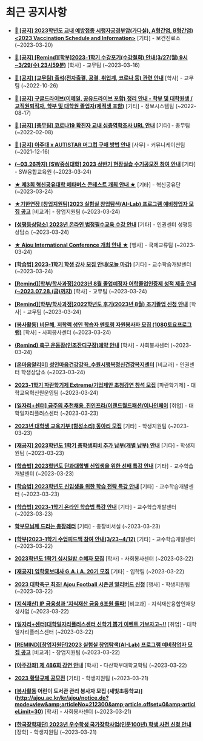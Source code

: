 # 최근 공지사항

* **[📌 [공지] 2023학년도 교내 예방접종 시행자궁경부암(가다실), A형간염, B형간염) &lt;2023 Vaccination Schedule and Information&gt;](http://ajou.ac.kr/kr/ajou/notice.do?mode=view&amp;articleNo=212238&amp;article.offset=0&amp;articleLimit=30)**
 [기타] - 보건진료소 (~2023-03-20)

* **[📌 [공지] [Remind][학부]2023-1학기 수강포기(수강철회) 안내(3/27(월) 9시~3/29(수) 23시59분)](http://ajou.ac.kr/kr/ajou/notice.do?mode=view&amp;articleNo=212105&amp;article.offset=0&amp;articleLimit=30)**
 [학사] - 교무팀 (~2023-03-16)

* **[📌 [공지] [교무팀] 출석(전자출결, 공결, 취업계, 코로나 등) 관련 안내](http://ajou.ac.kr/kr/ajou/notice.do?mode=view&amp;articleNo=205552&amp;article.offset=0&amp;articleLimit=30)**
 [학사] - 교무팀 (~2022-10-26)

* **[📌 [공지] 구글드라이브(이메일, 공유드라이브 포함) 정리 안내 - 학부 및 대학원생 / 교직원퇴직자, 학부 및 대학원 졸업자(제적생 포함)](http://ajou.ac.kr/kr/ajou/notice.do?mode=view&amp;articleNo=202858&amp;article.offset=0&amp;articleLimit=30)**
 [기타] - 정보시스템팀 (~2022-08-17)

* **[📌 [공지] [총무팀] 코로나19 확진자 교내 심층역학조사 URL 안내](http://ajou.ac.kr/kr/ajou/notice.do?mode=view&amp;articleNo=180493&amp;article.offset=0&amp;articleLimit=30)**
 [기타] - 총무팀 (~2022-02-08)

* **[📌 [공지] 아주대 x AUTISTAR 머그컵 구매 방법 안내](http://ajou.ac.kr/kr/ajou/notice.do?mode=view&amp;articleNo=147976&amp;article.offset=0&amp;articleLimit=30)**
 [사무] - 커뮤니케이션팀 (~2021-12-16)

* **[(~03.26까지) [SW중심대학] 2023 상반기 현장실습 수기공모전 참여 안내](http://ajou.ac.kr/kr/ajou/notice.do?mode=view&amp;articleNo=212582&amp;article.offset=0&amp;articleLimit=30)**
 [기타] - SW융합교육원 (~2023-03-24)

* **[★ 제3회 혁신공유대학 메타버스 콘테스트 개최 안내 ★](http://ajou.ac.kr/kr/ajou/notice.do?mode=view&amp;articleNo=212573&amp;article.offset=0&amp;articleLimit=30)**
 [기타] - 혁신공유단 (~2023-03-24)

* **[★기한연장 [창업지원팀]2023 실험실 창업탐색(AI-Lab) 프로그램 예비창업자 모집 공고](http://ajou.ac.kr/kr/ajou/notice.do?mode=view&amp;articleNo=212572&amp;article.offset=0&amp;articleLimit=30)**
 [비교과] - 창업지원팀 (~2023-03-24)

* **[[성평등상담소] 2023년 온라인 법정필수교육 수강 안내](http://ajou.ac.kr/kr/ajou/notice.do?mode=view&amp;articleNo=212477&amp;article.offset=0&amp;articleLimit=30)**
 [기타] - 인권센터 성평등상담소 (~2023-03-24)

* **[★ Ajou International Conference 개최 안내 ★](http://ajou.ac.kr/kr/ajou/notice.do?mode=view&amp;articleNo=212476&amp;article.offset=0&amp;articleLimit=30)**
 [행사] - 국제교류팀 (~2023-03-24)

* **[[학습법] 2023-1학기 학생 강사 모집 안내(오늘 마감)](http://ajou.ac.kr/kr/ajou/notice.do?mode=view&amp;articleNo=212472&amp;article.offset=0&amp;articleLimit=30)**
 [기타] - 교수학습개발센터 (~2023-03-24)

* **[[Remind][학부/학사과정]2023년 8월 졸업예정자 어학졸업인증제 성적 제출 안내(~2023.07.28.(금)까지)](http://ajou.ac.kr/kr/ajou/notice.do?mode=view&amp;articleNo=212470&amp;article.offset=0&amp;articleLimit=30)**
 [학사] - 교무팀 (~2023-03-24)

* **[[Remind][학부/학사과정]2022학년도 후기(2023년 8월) 조기졸업 신청 안내](http://ajou.ac.kr/kr/ajou/notice.do?mode=view&amp;articleNo=212469&amp;article.offset=0&amp;articleLimit=30)**
 [학사] - 교무팀 (~2023-03-24)

* **[[봉사활동] 비문해, 저학력 성인 학습자 멘토링 자원봉사자 모집 (1080토요프로그램)](http://ajou.ac.kr/kr/ajou/notice.do?mode=view&amp;articleNo=212466&amp;article.offset=0&amp;articleLimit=30)**
 [학사] - 사회봉사센터 (~2023-03-24)

* **[(Remind) 축구 운동장(인조잔디구장)예약 안내](http://ajou.ac.kr/kr/ajou/notice.do?mode=view&amp;articleNo=212463&amp;article.offset=0&amp;articleLimit=30)**
 [학사] - 사회봉사센터 (~2023-03-24)

* **[[온마음알리미] 성인마음건강강좌_수원시행복정신건강복지센터](http://ajou.ac.kr/kr/ajou/notice.do?mode=view&amp;articleNo=212461&amp;article.offset=0&amp;articleLimit=30)**
 [비교과] - 인권센터 학생상담소 (~2023-03-24)

* **[2023-1학기 파란학기제 Extreme/기업제안 초청강연 참석 모집](http://ajou.ac.kr/kr/ajou/notice.do?mode=view&amp;articleNo=212455&amp;article.offset=0&amp;articleLimit=30)**
 [파란학기제] - 대학교육혁신원운영팀 (~2023-03-24)

* **[[일자리+센터] 금주의 추천채용_진인프라/이랜드월드패션/이나인페이](http://ajou.ac.kr/kr/ajou/notice.do?mode=view&amp;articleNo=212447&amp;article.offset=0&amp;articleLimit=30)**
 [취업] - 대학일자리플러스센터 (~2023-03-23)

* **[2023년 대학생 교육기부 [함성소리] 동아리 모집](http://ajou.ac.kr/kr/ajou/notice.do?mode=view&amp;articleNo=212426&amp;article.offset=0&amp;articleLimit=30)**
 [기타] - 학생지원팀 (~2023-03-23)

* **[[재공지] 2023학년도 1학기 총학생회비 추가 납부(개별 납부) 안내](http://ajou.ac.kr/kr/ajou/notice.do?mode=view&amp;articleNo=212425&amp;article.offset=0&amp;articleLimit=30)**
 [기타] - 학생지원팀 (~2023-03-23)

* **[[학습법] 2023학년도 단과대학별 신입생을 위한 선배 특강 안내](http://ajou.ac.kr/kr/ajou/notice.do?mode=view&amp;articleNo=212412&amp;article.offset=0&amp;articleLimit=30)**
 [기타] - 교수학습개발센터 (~2023-03-23)

* **[[학습법] 2023학년도 신입생을 위한 학습 전략 특강 안내](http://ajou.ac.kr/kr/ajou/notice.do?mode=view&amp;articleNo=212411&amp;article.offset=0&amp;articleLimit=30)**
 [기타] - 교수학습개발센터 (~2023-03-23)

* **[[학습법] 2023-1학기 온라인 학습법 특강 안내](http://ajou.ac.kr/kr/ajou/notice.do?mode=view&amp;articleNo=212409&amp;article.offset=0&amp;articleLimit=30)**
 [기타] - 교수학습개발센터 (~2023-03-23)

* **[학부모님께 드리는 총장레터](http://ajou.ac.kr/kr/ajou/notice.do?mode=view&amp;articleNo=212404&amp;article.offset=0&amp;articleLimit=30)**
 [기타] - 총장비서실 (~2023-03-23)

* **[[학부]2023-1학기 수업피드백 참여 안내(3/23~4/12)](http://ajou.ac.kr/kr/ajou/notice.do?mode=view&amp;articleNo=212393&amp;article.offset=0&amp;articleLimit=30)**
 [기타] - 교수학습개발센터 (~2023-03-22)

* **[2023학년도 1학기 십시일밥 수혜자 모집](http://ajou.ac.kr/kr/ajou/notice.do?mode=view&amp;articleNo=212347&amp;article.offset=0&amp;articleLimit=30)**
 [학사] - 사회봉사센터 (~2023-03-22)

* **[[재공지] 입학홍보대사 G.A.i.A. 20기 모집](http://ajou.ac.kr/kr/ajou/notice.do?mode=view&amp;articleNo=212343&amp;article.offset=0&amp;articleLimit=30)**
 [기타] - 입학팀 (~2023-03-22)

* **[2023 대학축구 최초! Ajou Football 시즌권 얼리버드 신청](http://ajou.ac.kr/kr/ajou/notice.do?mode=view&amp;articleNo=212339&amp;article.offset=0&amp;articleLimit=30)**
 [행사] - 학생지원팀 (~2023-03-22)

* **[[지식재산] IP 금융성과 &#x27;지식재산 금융 6조원 돌파!](http://ajou.ac.kr/kr/ajou/notice.do?mode=view&amp;articleNo=212330&amp;article.offset=0&amp;articleLimit=30)**
 [비교과] - 지식재산융합인재양성사업 (~2023-03-22)

* **[[일자리+센터]대학일자리플러스센터 신학기 뽑기 이벤트 가보자고~!!](http://ajou.ac.kr/kr/ajou/notice.do?mode=view&amp;articleNo=212329&amp;article.offset=0&amp;articleLimit=30)**
 [취업] - 대학일자리플러스센터 (~2023-03-22)

* **[[REMIND][창업지원단]2023 실험실 창업탐색(AI-Lab) 프로그램 예비창업자 모집 공고](http://ajou.ac.kr/kr/ajou/notice.do?mode=view&amp;articleNo=212326&amp;article.offset=0&amp;articleLimit=30)**
 [비교과] - 창업지원팀 (~2023-03-22)

* **[[아주강좌] 제 486회 강연 안내](http://ajou.ac.kr/kr/ajou/notice.do?mode=view&amp;articleNo=212324&amp;article.offset=0&amp;articleLimit=30)**
 [학사] - 다산학부대학교학팀 (~2023-03-22)

* **[2023 황당규제 공모전](http://ajou.ac.kr/kr/ajou/notice.do?mode=view&amp;articleNo=212311&amp;article.offset=0&amp;articleLimit=30)**
 [기타] - 학생지원팀 (~2023-03-21)

* **[[봉사활동](추가모집) 어린이 도서관 관리 봉사자 모집 (새빛초등학교)](http://ajou.ac.kr/kr/ajou/notice.do?mode=view&amp;articleNo=212300&amp;article.offset=0&amp;articleLimit=30)**
 [학사] - 사회봉사센터 (~2023-03-21)

* **[[한국장학재단] 2023년 우수학생 국가장학사업(인문100년) 학생 사전 신청 안내](http://ajou.ac.kr/kr/ajou/notice.do?mode=view&amp;articleNo=212296&amp;article.offset=0&amp;articleLimit=30)**
 [장학] - 학생지원팀 (~2023-03-21)
